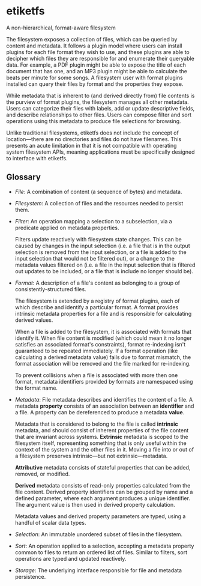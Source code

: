 # etiketfs
A non-hierarchical, format-aware filesystem

The filesystem exposes a collection of files, which can be queried by content
and metadata. It follows a plugin model where users can install plugins for each
file format they wish to use, and these plugins are able to decipher which files
they are responsible for and enumerate their queryable data. For example, a PDF
plugin might be able to expose the title of each document that has one, and an
MP3 plugin might be able to calculate the beats per minute for some songs. A
filesystem user with format plugins installed can query their files by format
and the properties they expose.

While metadata that is inherent to (and derived directly from) file contents is
the purview of format plugins, the filesystem manages all other metadata. Users
can categorize their files with labels, add or update descriptive fields, and
describe relationships to other files. Users can compose filter and sort
operations using this metadata to produce file selections for browsing.

Unlike traditional filesystems, etiketfs does not include the concept of
location—there are no directories and files do not have filenames. This presents
an acute limitation in that it is not compatible with operating system
filesystem APIs, meaning applications must be specifically designed to interface
with etiketfs.

## Glossary

* *File*: A combination of content (a sequence of bytes) and metadata.

* *Filesystem*: A collection of files and the resources needed to persist them.

* *Filter*: An operation mapping a selection to a subselection, via a predicate
  applied on metadata properties.

  Filters update reactively with filesystem state changes. This can be caused by
  changes in the input selection (i.e. a file that is in the output selection is
  removed from the input selection, or a file is added to the input selection
  that would not be filtered out), or a change to the metadata values filtered
  on (i.e. a file in the input selection that is filtered out updates to be
  included, or a file that is include no longer should be).

* *Format*: A description of a file's content as belonging to a group of
  consistently-structured files.

  The filesystem is extended by a registry of format plugins, each of which
  describe and identify a particular format. A format provides intrinsic
  metadata properties for a file and is responsible for calculating derived
  values.

  When a file is added to the filesystem, it is associated with formats that
  identify it. When file content is modified (which could mean it no longer
  satisfies an associated format's constraints), format re-indexing isn't
  guaranteed to be repeated immediately. If a format operation (like calculating
  a derived metadata value) fails due to format mismatch, the format association
  will be removed and the file marked for re-indexing.

  To prevent collisions when a file is associated with more then one format,
  metadata identifiers provided by formats are namespaced using the format name.

* *Metadata*: File metadata describes and identifies the content of a file. A
  metadata **property** consists of an association between an **identifier** and
  a file. A property can be dereferenced to produce a metadata **value**.

  Metadata that is considered to belong to the file is called **intrinsic**
  metadata, and should consist of inherent properties of the file content that
  are invariant across systems. **Extrinsic** metadata is scoped to the
  filesystem itself, representing something that is only useful within the
  context of the system and the other files in it. Moving a file into or out of
  a filesystem preserves intrinsic—but not extrinsic—metadata.

  **Attributive** metadata consists of stateful properties that can be added,
  removed, or modified.

  **Derived** metadata consists of read-only properties calculated from the file
  content. Derived property identifiers can be grouped by name and a defined
  parameter, where each argument produces a unique identifier. The argument
  value is then used in derived property calculation.

  Metadata values and derived property parameters are typed, using a handful of
  scalar data types.

* *Selection*: An immutable unordered subset of files in the filesystem.

* *Sort*: An operation applied to a selection, accepting a metadata property
  common to files to return an ordered list of files. Similar to filters, sort
  operations are typed and updated reactively.

* *Storage*: The underlying interface responsible for file and metadata
  persistence.
